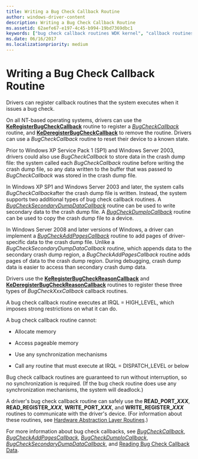 ```yaml
---
title: Writing a Bug Check Callback Routine
author: windows-driver-content
description: Writing a Bug Check Callback Routine
ms.assetid: 62aefe67-e197-4c45-b994-19bd7369dbc1
keywords: ["bug check callback routines WDK kernel", "callback routines WDK bug checks", "registering callback routines", "KeRegisterBugCheckCallback", "BugCheckCallback"]
ms.date: 06/16/2017
ms.localizationpriority: medium
---
```


# Writing a Bug Check Callback Routine





Drivers can register callback routines that the system executes when it issues a bug check.

On all NT-based operating systems, drivers can use the [**KeRegisterBugCheckCallback**](https://msdn.microsoft.com/library/windows/hardware/ff553105) routine to register a [*BugCheckCallback*](https://msdn.microsoft.com/library/windows/hardware/ff540674) routine, and [**KeDeregisterBugCheckCallback**](https://msdn.microsoft.com/library/windows/hardware/ff551992) to remove the routine. Drivers can use a *BugCheckCallback* routine to reset their device to a known state.

Prior to Windows XP Service Pack 1 (SP1) and Windows Server 2003, drivers could also use *BugCheckCallback* to store data in the crash dump file: the system called each *BugCheckCallback* routine before writing the crash dump file, so any data written to the buffer that was passed to *BugCheckCallback* was stored in the crash dump file.

In Windows XP SP1 and Windows Server 2003 and later, the system calls *BugCheckCallback*after the crash dump file is written. Instead, the system supports two additional types of bug check callback routines. A [*BugCheckSecondaryDumpDataCallback*](https://msdn.microsoft.com/library/windows/hardware/ff540679) routine can be used to write secondary data to the crash dump file. A [*BugCheckDumpIoCallback*](https://msdn.microsoft.com/library/windows/hardware/ff540677) routine can be used to copy the crash dump file to a device.

In Windows Server 2008 and later versions of Windows, a driver can implement a [*BugCheckAddPagesCallback*](https://msdn.microsoft.com/library/windows/hardware/ff540669) routine to add pages of driver-specific data to the crash dump file. Unlike a *BugCheckSecondaryDumpDataCallback* routine, which appends data to the secondary crash dump region, a *BugCheckAddPagesCallback* routine adds pages of data to the crash dump region. During debugging, crash dump data is easier to access than secondary crash dump data.

Drivers use the [**KeRegisterBugCheckReasonCallback**](https://msdn.microsoft.com/library/windows/hardware/ff553110) and [**KeDeregisterBugCheckReasonCallback**](https://msdn.microsoft.com/library/windows/hardware/ff552003) routines to register these three types of *BugCheckXxxCallback* callback routines.

A bug check callback routine executes at IRQL = HIGH\_LEVEL, which imposes strong restrictions on what it can do.

A bug check callback routine cannot:

-   Allocate memory

-   Access pageable memory

-   Use any synchronization mechanisms

-   Call any routine that must execute at IRQL = DISPATCH\_LEVEL or below

Bug check callback routines are guaranteed to run without interruption, so no synchronization is required. (If the bug check routine does use any synchronization mechanisms, the system will deadlock.)

A driver's bug check callback routine can safely use the **READ\_PORT\_*XXX***, **READ\_REGISTER\_*XXX***, **WRITE\_PORT\_*XXX***, and **WRITE\_REGISTER\_*XXX*** routines to communicate with the driver's device. (For information about these routines, see [Hardware Abstraction Layer Routines](https://msdn.microsoft.com/library/windows/hardware/ff546644).)

For more information about bug check callbacks, see [*BugCheckCallback*](https://msdn.microsoft.com/library/windows/hardware/ff540674), [*BugCheckAddPagesCallback*](https://msdn.microsoft.com/library/windows/hardware/ff540669), [*BugCheckDumpIoCallback*](https://msdn.microsoft.com/library/windows/hardware/ff540677), [*BugCheckSecondaryDumpDataCallback*](https://msdn.microsoft.com/library/windows/hardware/ff540679), and [Reading Bug Check Callback Data](https://msdn.microsoft.com/library/windows/hardware/ff553558).

 

 





